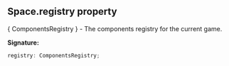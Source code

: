 
## Space.registry property

 { ComponentsRegistry } - The components registry for the current game.

**Signature:**

```typescript
registry: ComponentsRegistry;
```
